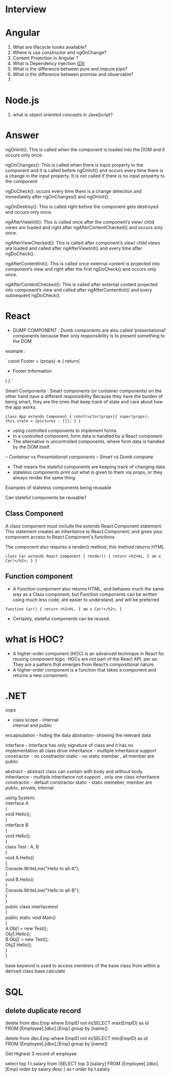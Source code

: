 # Interview


# Angular

1. What are lifecycle hooks available?
2. Where is use constructor and ngOnChange?
3. Content Projection in Angular ? 
4. What is Dependency injection [(DI)](https://angular.io/guide/architecture-services#dependency-injection-di)  
5. What is the difference between pure and impure pipe?
6. What is the difference between promise and observable?
7. 


# **Node.js**

1. what is object oriented concepts in JavaScript?




# Answer

ngOnInit(): This is called when the component is loaded into the DOM and it occurs only once.

ngOnChanges(): This is called when there is Input property to the component and it is called before ngOnInit() and occurs every time there is a change in the input property. It is not called if there is no input property to the component

ngDoCheck(): occurs every time there is a change detection and immediately after ngOnChanges() and ngOnInit().

ngOnDestroy(): This is called right before the component gets destroyed and occurs only once.

ngAfterViewInit(): This is called once after the component’s view/ child views are loaded and right after ngAfterContentChecked() and occurs only once.

ngAfterViewChecked(): This is called after component’s view/ child views are loaded and called after ngAfterViewInit() and every time after ngDoCheck().

ngAfterContentInit(): This is called once external content is projected into component’s view and right after the first ngDoCheck() and occurs only once.

ngAfterContentChecked(): This is called after external content projected into component’s view and called after ngAfterContentInit() and every subsequent ngDoCheck().


# React

- DUMP COMPONENT : Dumb components are also called ‘presentational’ components because their only responsibility is to present something to the DOM

example : 

`
const Footer = (props) => {
  return(
  <div>
    <ul>
      <li>Footer Information</li>
    </ul>
  </div>
  )
}
`

Smart Components : Smart components (or container components) on the other hand have a different responsibility
Because they have the burden of being smart, they are the ones that keep track of state and care about how the app works.

`
class App extends Component {
  constructor(props){
    super(props);
    this.state = {pictures : []};
  }
}
`


- using controlled components to implement forms.
- In a controlled component, form data is handled by a React component
- The alternative is uncontrolled components, where form data is handled by the DOM itself.



– *Container* vs *Presentational components*
– *Smart* vs *Dumb compone*

- That means the stateful components are keeping track of changing data
- stateless components print out what is given to them via props, or they always render the same thing


Examples of stateless components being reusable



Can stateful components be reusable?


## Class Component
A class component must include the extends React.Component statement. This statement creates an inheritance to React.Component, and gives your component access to React.Component's functions.

The component also requires a render() method, this method returns HTML.

`
class Car extends React.Component {
  render() {
    return <h2>Hi, I am a Car!</h2>;
  }
}
`

## Function component

- A Function component also returns HTML, and behaves much the same way as a Class component, but Function components can be written using much less code, are easier to understand, and will be preferred

`
function Car() {
  return <h2>Hi, I am a Car!</h2>;
}
`

- Certainly, stateful components can be reused.


# what is HOC?

- A higher-order component (HOC) is an advanced technique in React for reusing component logic. HOCs are not part of the React API, per se. They are a pattern that emerges from React’s compositional nature.
- A higher-order component is a function that takes a component and returns a new component.




# .NET

oops
-   class scope  - internal  
internal and public

encapsulation - hiding the data
abstration- showing the relevant data 

interface - interface has only signature of class and it has no implementation
            all class drive 
			inheritance - multiple inheritance support
			constractor  - no constractor
			static - no static member , all member are public
			
abstract - abstract class can contain with body and without body.
           inheritance - multiple inheritance not support , only one class inheritance
		   constractor - default constractor
		   static - static memeber, member are public, private, internal
		 

		
		
using System;  
interface A  
{  
    void Hello();  
}  
interface B  
{  
    void Hello();  
}  
class Test : A, B  
{  
    void A.Hello()  
    {  
        Console.WriteLine("Hello to all-A");  
    }  
    void B.Hello()  
    {  
        Console.WriteLine("Hello to all-B");  
    }  
}  
public class interfacetest  
{  
    public static void Main()  
    {  
        A Obj1 = new Test();  
        Obj1.Hello();  
        B Obj2 = new Test();  
        Obj2.Hello();  
    }  
}		
		

base keyword is used to access members of the base class from within a derived class 
       base.calculate
	   
	   
# SQL

## delete duplicate record

delete from dbo.Emp where EmpID not in(SELECT max(EmpID) as id     
  FROM [Employee].[dbo].[Emp]
  group by [name])
  
  
delete from dbo.Emp where EmpID not in(SELECT min(EmpID) as id     
  FROM [Employee].[dbo].[Emp]
  group by [name])  
  
  
  Get Highest 3 record of employee
  
  select top 1 t.salary from 
(SELECT  top 3 [salary]
  FROM [Employee].[dbo].[Emp]
  order by salary desc
  ) as t order by t.salary 


	   
	   



